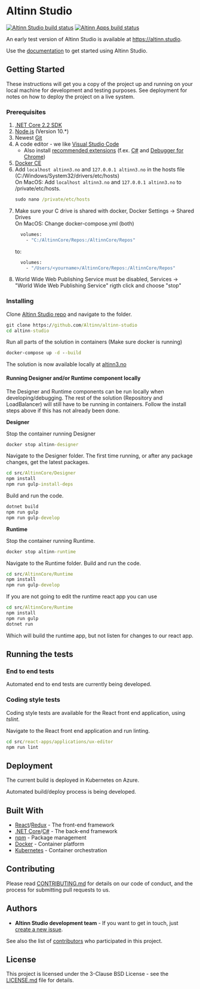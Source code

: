 # Altinn Studio

[![Altinn Studio build status](https://dev.azure.com/brreg/altinn-studio/_apis/build/status/altinn-studio-build-designer-image-v2-master?label=Altinn%20Studio)](https://dev.azure.com/brreg/altinn-studio/_build/latest?definitionId=18)
[![Altinn Apps build status](https://dev.azure.com/brreg/altinn-studio/_apis/build/status/altinn-studio-build-runtime-image?label=Altinn%20Apps)](https://dev.azure.com/brreg/altinn-studio/_build/latest?definitionId=6)

An early test version of Altinn Studio is available at https://altinn.studio.

Use the [documentation](https://docs.altinn.studio/) to get started using Altinn Studio.

## Getting Started

These instructions will get you a copy of the project up and running on your local machine for development and testing purposes. See deployment for notes on how to deploy the project on a live system.

### Prerequisites

1. [.NET Core 2.2 SDK](https://dotnet.microsoft.com/download/dotnet-core/2.2#sdk-2.2.105)
2. [Node.js](https://nodejs.org) (Version 10.*)
3. Newest [Git](https://git-scm.com/downloads)
4. A code editor - we like [Visual Studio Code](https://code.visualstudio.com/Download)
    - Also install [recommended extensions](https://code.visualstudio.com/docs/editor/extension-gallery#_workspace-recommended-extensions) (f.ex. [C#](https://marketplace.visualstudio.com/items?itemName=ms-vscode.csharp) and [Debugger for Chrome](https://marketplace.visualstudio.com/items?itemName=msjsdiag.debugger-for-chrome))
5. [Docker CE](https://www.docker.com/get-docker)
6. Add `localhost altinn3.no` and `127.0.0.1 altinn3.no` in the hosts file (C:/Windows/System32/drivers/etc/hosts) <br />
   On MacOS: Add `localhost altinn3.no` and `127.0.0.1 altinn3.no` to /private/etc/hosts.
    ```cmd
    sudo nano /private/etc/hosts
    ```
7. Make sure your C drive is shared with docker, Docker Settings -> Shared Drives <br />
   On MacOS: Change docker-compose.yml (both)
    ```cmd
      volumes:
        - "C:/AltinnCore/Repos:/AltinnCore/Repos"
    ```
    to:
    ```cmd
      volumes:
        - "/Users/<yourname>/AltinnCore/Repos:/AltinnCore/Repos"
    ```
8. World Wide Web Publishing Service must be disabled, Services -> "World Wide Web Publishing Service" rigth click and choose "stop"

### Installing

Clone [Altinn Studio repo](https://github.com/Altinn/altinn-studio) and navigate to the folder.

```cmd
git clone https://github.com/Altinn/altinn-studio
cd altinn-studio
```

Run all parts of the solution in containers (Make sure docker is running)

```cmd
docker-compose up -d --build
```

The solution is now available locally at [altinn3.no](http://altinn3.no)

#### Running Designer and/or Runtime component locally

The Designer and Runtime components can be run locally when developing/debugging. The rest of the solution (Repository and LoadBalancer) will still have to be running in containers.
Follow the install steps above if this has not already been done.

**Designer**

Stop the container running Designer

```cmd
docker stop altinn-designer
```

Navigate to the Designer folder. The first time running, or after any package changes, get the latest packages.

```cmd
cd src/AltinnCore/Designer
npm install
npm run gulp-install-deps
```

Build and run the code.

```cmd
dotnet build
npm run gulp
npm run gulp-develop
```


**Runtime**

Stop the container running Runtime.

```cmd
docker stop altinn-runtime
```

Navigate to the Runtime folder. Build and run the code.

```cmd
cd src/AltinnCore/Runtime
npm install
npm run gulp-develop
```

If you are not going to edit the runtime react app you can use

```cmd
cd src/AltinnCore/Runtime
npm install
npm run gulp
dotnet run
```

Which will build the runtime app, but not listen for changes to our react app.

## Running the tests

### End to end tests

Automated end to end tests are currently being developed.

### Coding style tests

Coding style tests are available for the React front end application, using _tslint_.

Navigate to the React front end application and run linting.

```cmd
cd src/react-apps/applications/ux-editor
npm run lint
```

## Deployment

The current build is deployed in Kubernetes on Azure.

Automated build/deploy process is being developed.

## Built With

- [React](https://reactjs.org/)/[Redux](https://redux.js.org/) - The front-end framework
- [.NET Core](https://docs.microsoft.com/en-us/dotnet/core/)/[C#](https://docs.microsoft.com/en-us/dotnet/csharp/) - The back-end framework
- [npm](https://www.npmjs.com/) - Package management
- [Docker](https://www.docker.com/) - Container platform
- [Kubernetes](https://kubernetes.io/) - Container orchestration

## Contributing

Please read [CONTRIBUTING.md](CONTRIBUTING.md) for details on our code of conduct, and the process for submitting pull requests to us.

## Authors

- **Altinn Studio development team** - If you want to get in touch, just [create a new issue](https://github.com/Altinn/altinn-studio/issues/new).

See also the list of [contributors](https://github.com/Altinn/altinn-studio/graphs/contributors) who participated in this project.

## License

This project is licensed under the 3-Clause BSD License - see the [LICENSE.md](LICENSE.md) file for details.
